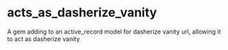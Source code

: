 # acts_as_dasherize_vanity
A gem adding to an active_record model for dasherize vanity url, allowing it to act as dasherize vanity
